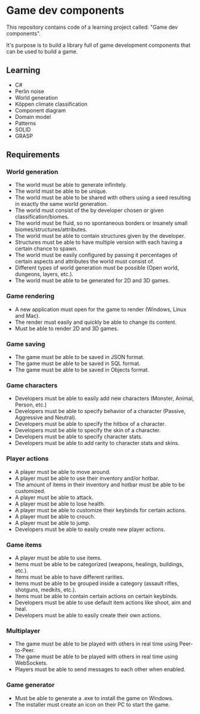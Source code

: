 # Game dev components

This repository contains code of a learning project called: "Game dev components".

It's purpose is to build a library full of game development components that can be used to build a game.

## Learning

- C#
- Perlin noise
- World generation
- Köppen climate classification
- Component diagram
- Domain model
- Patterns
- SOLID
- GRASP

## Requirements

### World generation

- The world must be able to generate infinitely.
- The world must be able to be unique.
- The world must be able to be shared with others using a seed resulting in exactly the same world generation.
- The world must consist of the by developer chosen or given classification/biomes.
- The world must be fluid, so no spontaneous borders or insanely small biomes/structures/attributes.
- The world must be able to contain structures given by the developer.
- Structures must be able to have multiple version with each having a certain chance to spawn.
- The world must be easily configured by passing it percentages of certain aspects and attributes the world must consist of.
- Different types of world generation must be possible (Open world, dungeons, layers, etc.).
- The world must be able to be generated for 2D and 3D games.

### Game rendering

- A new application must open for the game to render (Windows, Linux and Mac).
- The render must easily and quickly be able to change its content.
- Must be able to render 2D and 3D games.

### Game saving

- The game must be able to be saved in JSON format.
- The game must be able to be saved in SQL format.
- The game must be able to be saved in Objects format.

### Game characters

- Developers must be able to easily add new characters (Monster, Animal, Person, etc.)
- Developers must be able to specify behavior of a character (Passive, Aggressive and Neutral).
- Developers must be able to specify the hitbox of a character.
- Developers must be able to specify the skin of a character.
- Developers must be able to specify character stats.
- Developers must be able to add rarity to character stats and skins.

### Player actions

- A player must be able to move around.
- A player must be able to use their inventory and/or hotbar.
- The amount of items in their inventory and hotbar must be able to be customized.
- A player must be able to attack.
- A player must be able to lose health.
- A player must be able to customize their keybinds for certain actions.
- A player must be able to crouch.
- A player must be able to jump.
- Developers must be able to easily create new player actions.

### Game items

- A player must be able to use items.
- Items must be able to be categorized (weapons, healings, buildings, etc.).
- Items must be able to have different rarities.
- Items must be able to be grouped inside a category (assault rifles, shotguns, medkits, etc.).
- Items must be able to contain certain actions on certain keybinds.
- Developers must be able to use default item actions like shoot, aim and heal.
- Developers must be able to easily create their own actions.

### Multiplayer

- The game must be able to be played with others in real time using Peer-to-Peer.
- The game must be able to be played with others in real time using WebSockets.
- Players must be able to send messages to each other when enabled.

### Game generator

- Must be able to generate a .exe to install the game on Windows.
- The installer must create an icon on their PC to start the game.
